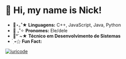 <h1>👋 Hi, my name is Nick!</h1>
<ul>
  <li>🥝⋆｡˚★ <strong>Linguagens:</strong> C++, JavaScript, Java, Python</li>
  <li>🌱 ₊˚✧ <strong>Pronomes:</strong> Ele/dele</li>
  <li>🍵°`~★ <strong>Técnico em Desenvolvimento de Sistemas</strong></li>
  <li>๋࣭ ⭑⚝ <strong>Fun Fact:</strong></li>
</ul>
</ul>


[![iuricode](https://github-readme-stats.vercel.app/api/top-langs/?username=nickstarss&hide=html&layout=compact&theme=tokyonight)](https://github.com/anuraghazra/github-readme-stats)

<!--

Here are some ideas to get you started:

- 🔭 I’m currently working on ...
- 🌱 I’m currently learning ...
- 👯 I’m looking to collaborate on ...
- 🤔 I’m looking for help with ...
- 💬 Ask me about ...
- 📫 How to reach me: ...
- 😄 Pronouns: ...
- ⚡ Fun fact: ...
-->
